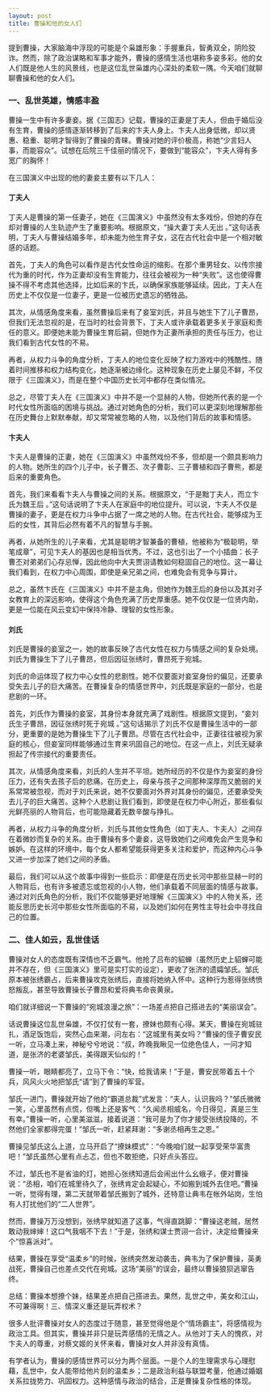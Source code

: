 ```yaml
---
layout: post
title: 曹操和他的女人们
---
```

提到曹操，大家脑海中浮现的可能是个枭雄形象：手握重兵，智勇双全，阴险狡诈。然而，除了政治谋略和军事才能外，曹操的感情生活也堪称多姿多彩。他的女人们既是他人生的风景线，也是这位乱世枭雄内心深处的柔软一隅。今天咱们就聊聊曹操和他的女人们。

### 一、乱世英雄，情感丰盈

曹操一生中有许多妻妾。据《三国志》记载，曹操的正妻是丁夫人，但由于婚后没有生育，曹操的感情逐渐转移到了后来的卞夫人身上。卞夫人出身低微，却以贤惠、稳重、聪明才智得到了曹操的青睐。曹操对她的评价极高，称她“少言妇人事，而能容众”。试想在后院三千佳丽的情况下，要做到“能容众”，卞夫人得有多宽广的胸怀！

在三国演义中出现的他的妻妾主要有以下几人：

#### 丁夫人

丁夫人是曹操的第一任妻子，她在《三国演义》中虽然没有太多戏份，但她的存在却对曹操的人生轨迹产生了重要影响。根据原文，“操大妻丁夫人无出 。”这句话表明，丁夫人与曹操结婚多年，却未能为他生育子女，这在古代社会中是一个相对敏感的话题。

首先，丁夫人的角色可以看作是古代女性命运的缩影。在那个重男轻女、以传宗接代为重的时代，作为正妻却没有生育能力，往往会被视为一种“失败”。这也使得曹操不得不考虑其他选择，比如后来的卞氏，以确保家族能够延续。因此，丁夫人在历史上不仅仅是一位妻子，更是一位被历史遗忘的牺牲品。

其次，从情感角度来看，虽然曹操后来有了妾室刘氏，并且与她生下了儿子曹昂，但我们无法忽视的是，在当时的社会背景下，丁夫人或许承载着更多关于家庭和责任的意义。即便她未能为曹操生育后嗣，但她作为正妻所承担的责任与压力，也让我们看到古代女性的不易。

再者，从权力斗争的角度分析，丁夫人的地位变化反映了权力游戏中的残酷性。随着时间推移和权力结构变化，她逐渐被边缘化。这种现象在历史上屡见不鲜，不仅限于《三国演义》，而是在整个中国历史长河中都存在类似情况。

总之，尽管丁夫人在《三国演义》中并不是一个显赫的人物，但她所代表的是一个时代女性所面临的困境与挑战。通过对她角色的分析，我们可以更深刻地理解那些在历史舞台上默默奉献，却又常常被忽略的人物，以及他们背后的故事和情感。

#### 卞夫人

卞夫人是曹操的正妻，她在《三国演义》中虽然戏份不多，但却是一个颇具影响力的人物。她所生的四个儿子中，长子曹丕、次子曹彰、三子曹植和四子曹熊，都是后来的重要角色。

首先，我们来看看卞夫人与曹操之间的关系。根据原文，“于是黜丁夫人，而立卞氏为魏王后 。”这句话说明了卞夫人在家庭中的地位提升。可以说，卞夫人不仅是曹操的妻子，更是在权力斗争中占据了一席之地的人物。在古代社会，能够成为王后的女性，其背后必然有着不凡的智慧与手腕。

再者，从她所生的儿子来看，尤其是聪明才智兼备的曹植，他被称为“极聪明，举笔成章”，可见卞夫人的基因也是相当优秀。不过，这也引出了一个小插曲：长子曹丕对弟弟们心存忌惮，因此他向中大夫贾诩请教如何稳固自己的地位。这一幕让我们看到，在权力中心周围，即使是亲兄弟之间，也难免会有竞争与算计。

总之，虽然卞氏在《三国演义》中并不是主角，但她作为魏王后的身份以及其对子女教育上的深远影响，使得这个角色充满了历史厚重感。她不仅仅是一位贤内助，更是一位能在风云变幻中保持冷静、理智的女性形象。

#### 刘氏

刘氏是曹操的妾室之一，她的故事反映了古代女性在权力与情感之间的复杂处境。刘氏为曹操生下了儿子曹昂，但后因征张绣时，曹昂死于宛城。

刘氏的命运体现了权力中心女性的悲剧性。她不仅要面对妾室身份的偏见，还要承受失去儿子的巨大痛苦。在曹操复杂的情感世界中，刘氏既是家庭的一部分，也是悲剧的一环。

首先，刘氏作为曹操的妾室，其身份本身就充满了戏剧性。根据原文提到，“妾刘氏生子曹昂，因征张绣时死于宛城 。”这句话揭示了刘氏不仅是曹操生活中的一部分，更重要的是她为曹操生下了儿子曹昂。尽管在古代社会中，正妻往往被视为家庭的核心，但妾室同样能够通过生育来巩固自己的地位。在这一点上，刘氏无疑承担起了传宗接代的重要责任。

其次，从情感角度来看，刘氏的人生并不平坦。她所经历的不仅是作为妾室的身份压力，还有失去孩子后的悲痛。在历史上，母亲与孩子之间那种深厚而又脆弱的关系常常被忽视，而对于刘氏来说，她不仅要面对外界对其身份的偏见，还要承受失去儿子的巨大痛苦。这种个人悲剧让我们看到，即使是在权力中心附近，那些看似光鲜亮丽的人物背后，也可能隐藏着无数辛酸与挣扎。

再者，从权力斗争的角度分析，刘氏与其他女性角色（如丁夫人、卞夫人）之间存在着微妙而复杂的关系。由于曹操有多个妻妾，这导致她们之间难免会产生竞争和嫉妒。在这样的环境中，每个女人都希望能获得更多关注和爱护，而这种内心斗争又进一步加深了她们之间的矛盾。

最后，我们可以从这个故事中得到一些启示：即便是在历史长河中那些显赫一时的人物背后，也有许多被遗忘或忽视的小人物，他们承载着不同层面的情感与故事。通过对刘氏角色的分析，我们不仅能够更好地理解《三国演义》中的人物关系，还能反思历史长河中那些女性所面临的不易，以及她们如何在男性主导社会中寻找自己的位置。

### 二、佳人如云，乱世佳话

曹操对女人的态度既有深情也不乏霸气。他抢了吕布的貂蝉（虽然历史上貂蝉可能并不存在，但《三国演义》里可是实打实的设定），更收了张济的遗孀邹氏。邹氏原本被张绣霸占，后来曹操攻克张绣后，直接将她纳入怀中。这种行为惹得张绣愤怒叛乱，甚至导致曹操长子曹昂和爱将典韦命丧黄泉。

咱们就详细说一下曹操的“宛城浪漫之旅”：一场差点把自己搭进去的“美丽误会”。

话说曹操这位乱世枭雄，不仅打仗有一套，撩妹也颇有心得。某天，曹操在宛城驻扎，酒足饭饱后，突然心血来潮，问左右：“这城里有美女吗？”曹操的侄子曹安民一听，立马凑上来，神秘兮兮地说：“叔，昨晚我瞅见一位绝色佳人，一问才知道，是张济的老婆邹氏，美得跟天仙似的！”

曹操一听，眼睛都亮了，立马下令：“快，给我请来！”于是，曹安民带着五十个兵，风风火火地把邹氏“请”到了曹操的军营。

邹氏一进门，曹操就开始了他的“霸道总裁”式发言：“夫人，认识我吗？”邹氏微微一笑，心里虽然有点慌，但嘴上还是客气：“久闻丞相威名，今日得见，真是三生有幸。”曹操一听，心里美滋滋，接着说道：“我可是为了你才接受张绣投降的，不然他们全家都得完蛋！”邹氏一听，赶紧拜谢：“多谢丞相再生之恩。”

曹操见邹氏这么上道，立马开启了“撩妹模式”：“今晚咱们就一起享受荣华富贵吧！”邹氏虽然心里有点忐忑，但也不敢拒绝，只好点头答应。

不过，邹氏也不是省油的灯，她担心张绣知道后会闹出什么幺蛾子，便对曹操说：“丞相，咱们在城里待久了，张绣肯定会起疑心，不如搬到城外去住吧。”曹操一听，觉得有理，第二天就带着邹氏搬到了城外，还特意让典韦在帐外站岗，生怕有人打扰他们的“二人世界”。

然而，曹操万万没想到，张绣早就知道了这事，气得直跳脚：“曹操这老贼，居然敢动我婶婶！这口气我咽不下去！”于是，张绣和谋士贾诩一合计，决定给曹操来个“惊喜派对”。

结果，曹操在享受“温柔乡”的时候，张绣突然发动袭击，典韦为了保护曹操，英勇战死，曹操自己也差点交代在宛城。这场“美丽”的误会，最终以曹操狼狈逃窜告终。

总结：曹操本想撩个妹，结果差点把自己搭进去。果然，乱世之中，美女和江山，不可兼得啊！三、情深义重还是玩弄权术？

很多人批评曹操对女人的态度过于随意，甚至觉得他是个“情场霸主”，将感情视为政治工具。但其实，曹操并非只是玩弄感情的无情之人。从他对丁夫人的愧疚，对卞夫人的尊重，对蔡文姬的关怀来看，曹操对女人并非没有真情。

有学者认为，曹操的感情世界可以分为两个层面。一是个人的生理需求与心理慰藉，乱世中，女人能带给他片刻的温柔乡；二是政治利益与联盟考量，他通过婚姻关系拉拢势力、巩固权力。这种感情与政治的结合，正是曹操复杂性格的体现。
